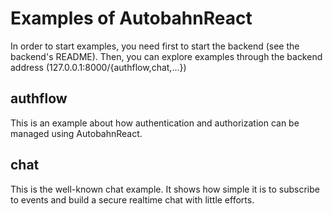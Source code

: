 Examples of AutobahnReact
=========================

In order to start examples, you need first to start the backend (see the backend's README).
Then, you can explore examples through the backend address (127.0.0.1:8000/{authflow,chat,...})

## authflow
This is an example about how authentication and authorization can be managed using AutobahnReact.

## chat
This is the well-known chat example.
It shows how simple it is to subscribe to events and build a secure realtime chat with little efforts.
